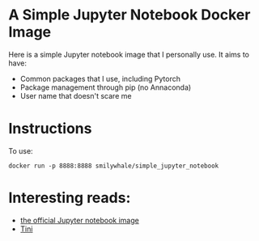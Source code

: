 # A Simple Jupyter Notebook Docker Image

Here is a simple Jupyter notebook image that I personally use. It aims to have:
 - Common packages that I use, including Pytorch
 - Package management through pip (no Annaconda)
 - User name that doesn't scare me

# Instructions 

To use:

```
docker run -p 8888:8888 smilywhale/simple_jupyter_notebook 
```

# Interesting reads:
 - [the official Jupyter notebook image](https://hub.docker.com/r/jupyter/datascience-notebook/dockerfile)
 - [Tini](https://github.com/krallin/tini/)


